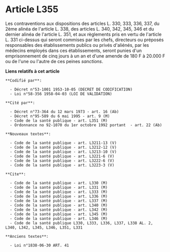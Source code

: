 # Article L355

Les contraventions aux dispositions des articles L. 330, 333, 336, 337, du 2ème alinéa de l'article L. 338, des articles L.
340, 342, 345, 346 et du dernier alinéa de l'article L. 351, et aux règlements pris en vertu de l'article L. 331 ci-dessus
qui seront commises par les chefs, directeurs ou préposés responsables des établissements publics ou privés d'aliénés, par
les médecins employés dans ces établissements, seront punies d'un emprisonnement de cinq jours à un an et d'une amende de 180
F à 20.000 F ou de l'une ou l'autre de ces peines *sanctions*.

**Liens relatifs à cet article**

	**Codifié par**:

	  - Décret n°53-1001 1953-10-05 (DECRET DE CODIFICATION)
	  - Loi n°58-356 1958-04-03 (LOI DE VALIDATION)

	**Cité par**:

	  - Décret n°73-364 du 12 mars 1973 - art. 16 (Ab)
	  - Décret n°95-589 du 6 mai 1995 - art. 9 (M)
	  - Code de la santé publique - art. L351 (M)
	  - Ordonnance no 92-1070 du 1er octobre 1992 portant  - art. 22 (Ab)

	**Nouveaux textes**:

	  - Code de la santé publique - art. L3211-13 (V)
	  - Code de la santé publique - art. L3212-12 (V)
	  - Code de la santé publique - art. L3213-10 (V)
	  - Code de la santé publique - art. L3221-6 (V)
	  - Code de la santé publique - art. L3222-6 (V)
	  - Code de la santé publique - art. L3223-3 (V)

	**Cite**:

	  - Code de la santé publique - art. L330 (M)
	  - Code de la santé publique - art. L331 (M)
	  - Code de la santé publique - art. L333 (M)
	  - Code de la santé publique - art. L336 (M)
	  - Code de la santé publique - art. L337 (M)
	  - Code de la santé publique - art. L340 (M)
	  - Code de la santé publique - art. L342 (M)
	  - Code de la santé publique - art. L345 (M)
	  - Code de la santé publique - art. L346 (M)
	  - Code de la santé publique L330, L333, L336, L337, L338 AL. 2, L340, L342, L345, L346, L351, L331

	**Anciens textes**:

	  - Loi n°1838-06-30 ART. 41
